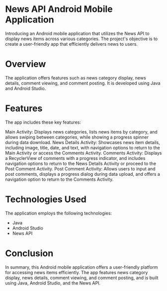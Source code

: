 # News API Android Mobile Application

Introducing an Android mobile application that utilizes the News API to display news items across various categories. The project's objective is to create a user-friendly app that efficiently delivers news to users.

# Overview

The application offers features such as news category display, news details, comment viewing, and comment posting. It is developed using Java and Android Studio.

# Features

The app includes these key features:

Main Activity: Displays news categories, lists news items by category, and allows swiping between categories, while showing a progress spinner during data download.
News Details Activity: Showcases news item details, including image, title, date, and text, with navigation options to return to the Main Activity or access the Comments Activity.
Comments Activity: Displays a RecyclerView of comments with a progress indicator, and includes navigation options to return to the News Details Activity or proceed to the Post Comment Activity.
Post Comment Activity: Allows users to input and post comments, displays a progress dialog during data upload, and offers a navigation option to return to the Comments Activity.

# Technologies Used

The application employs the following technologies:

- Java
- Android Studio
- News API


# Conclusion

In summary, this Android mobile application offers a user-friendly platform for accessing news items efficiently. The app features news category display, news details, comment viewing, and comment posting, and is built using Java, Android Studio, and the News API.
